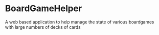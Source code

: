 # BoardGameHelper
A web based application to help manage the state of various boardgames with large numbers of decks of cards
